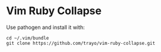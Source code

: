 # Vim Ruby Collapse

Use pathogen and install it with:
```
cd ~/.vim/bundle
git clone https://github.com/trayo/vim-ruby-collapse.git
```

